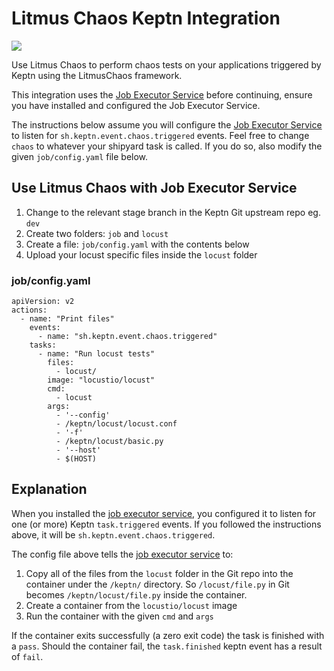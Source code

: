 # Litmus Chaos Keptn Integration

![](https://raw.githubusercontent.com/keptn-sandbox/litmus-service/master/assets/litmus-keptn.png)

Use Litmus Chaos to perform chaos tests on your applications triggered by Keptn using the LitmusChaos framework.

This integration uses the [Job Executor Service](https://artifacthub.io/packages/keptn/keptn-integrations/job-executor-service) before continuing, ensure you have installed and configured the Job Executor Service.

The instructions below assume you will configure the [Job Executor Service](https://artifacthub.io/packages/keptn/keptn-integrations/job-executor-service) to listen for `sh.keptn.event.chaos.triggered` events. Feel free to change `chaos` to whatever your shipyard task is called. If you do so, also modify the given `job/config.yaml` file below.

## Use Litmus Chaos with Job Executor Service

1. Change to the relevant stage branch in the Keptn Git upstream repo eg. `dev`
1. Create two folders: `job` and `locust`
1. Create a file: `job/config.yaml` with the contents below
1. Upload your locust specific files inside the `locust` folder


### **job/config.yaml**
```
apiVersion: v2
actions:
  - name: "Print files"
    events:
      - name: "sh.keptn.event.chaos.triggered"
    tasks:
      - name: "Run locust tests"
        files:
          - locust/
        image: "locustio/locust"
        cmd:
          - locust
        args:
          - '--config'
          - /keptn/locust/locust.conf
          - '-f'
          - /keptn/locust/basic.py
          - '--host'
          - $(HOST)
```

## Explanation

When you installed the [job executor service](https://artifacthub.io/packages/keptn/keptn-integrations/job-executor-service), you configured it to listen for one (or more) Keptn `task.triggered` events. If you followed the instructions above, it will be `sh.keptn.event.chaos.triggered`.

The config file above tells the [job executor service](https://artifacthub.io/packages/keptn/keptn-integrations/job-executor-service) to:

1. Copy all of the files from the `locust` folder in the Git repo into the container under the `/keptn/` directory. So `/locust/file.py` in Git becomes `/keptn/locust/file.py` inside the container.
1. Create a container from the `locustio/locust` image
1. Run the container with the given `cmd` and `args`

If the container exits successfully (a zero exit code) the task is finished with a `pass`. Should the container fail, the `task.finished` keptn event has a result of `fail`.